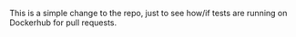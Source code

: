 This is a simple change to the repo, just to see how/if tests are running on Dockerhub for pull requests.
